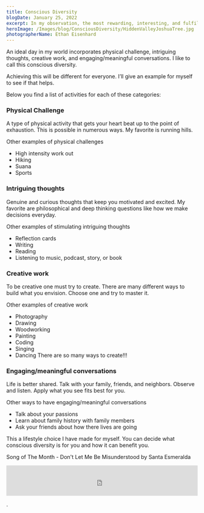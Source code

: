 ```yaml
---
title: Conscious Diversity
blogDate: January 25, 2022
excerpt: In my observation, the most rewarding, interesting, and fulfilling days are ones with a multitude of different activities and thoughts. 
heroImage: /Images/blog/ConsciousDiversity/HiddenValleyJoshuaTree.jpg
photographerName: Ethan Eisenhard
---
```


An ideal day in my world incorporates physical challenge, intriguing thoughts, creative work, and engaging/meaningful conversations. I like to call this conscious diversity. 

Achieving this will be different for everyone. I’ll give an example for myself to see if that helps. 

Below you find a list of activities for each of these categories: 

### Physical Challenge 
A type of physical activity that gets your heart beat up to the point of exhaustion. This is possible in numerous ways. My favorite is running hills. 

Other examples of physical challenges
* High intensity work out
* Hiking 
* Suana
* Sports

### Intriguing thoughts
Genuine and curious thoughts that keep you motivated and excited. My favorite are philosophical and deep thinking questions like how we make decisions everyday. 

Other examples of stimulating intriguing thoughts
* Reflection cards
* Writing 
* Reading 
* Listening to music, podcast, story, or book

### Creative work
To be creative one must try to create. There are many different ways to build what you envision. Choose one and try to master it. 

Other examples of creative work
* Photography
* Drawing
* Woodworking
* Painting 
* Coding 
* Singing 
* Dancing
There are so many ways to create!!!

### Engaging/meaningful conversations
Life is better shared. Talk with your family, friends, and neighbors. Observe and listen. Apply what you see fits best for you. 

Other ways to have engaging/meaningful conversations
* Talk about your passions 
* Learn about family history with family members
* Ask your friends about how there lives are going 

This a lifestyle choice I have made for myself. You can decide what conscious diversity is for you and how it can benefit you. 

Song of The Month - Don't Let Me Be Misunderstood by Santa Esmeralda

<iframe src="https://open.spotify.com/embed/track/6rhVKeUhQTGLIRmQOfc9Wo?utm_source=generator&theme=0" width="100%" height="80" frameBorder="0" allowfullscreen="" allow="autoplay; clipboard-write; encrypted-media; fullscreen; picture-in-picture"></iframe>








. 


